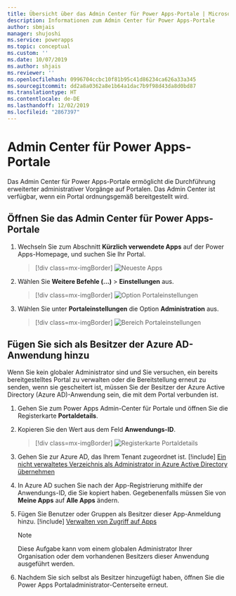 ```yaml
---
title: Übersicht über das Admin Center für Power Apps-Portale | Microsoft-Dokumentation
description: Informationen zum Admin Center für Power Apps-Portale
author: sbmjais
manager: shujoshi
ms.service: powerapps
ms.topic: conceptual
ms.custom: ''
ms.date: 10/07/2019
ms.author: shjais
ms.reviewer: ''
ms.openlocfilehash: 0996704ccbc10f81b95c41d86234ca626a33a345
ms.sourcegitcommit: dd2a8a0362a8e1b64a1dac7b9f98d43da8d0bd87
ms.translationtype: HT
ms.contentlocale: de-DE
ms.lasthandoff: 12/02/2019
ms.locfileid: "2867397"
---
```

# <a name="power-apps-portals-admin-center"></a>Admin Center für Power Apps-Portale

Das Admin Center für Power Apps-Portale ermöglicht die Durchführung erweiterter administrativer Vorgänge auf Portalen. Das Admin Center ist verfügbar, wenn ein Portal ordnungsgemäß bereitgestellt wird.

## <a name="open-power-apps-portals-admin-center"></a>Öffnen Sie das Admin Center für Power Apps-Portale

1. Wechseln Sie zum Abschnitt **Kürzlich verwendete Apps** auf der Power Apps-Homepage, und suchen Sie Ihr Portal.

    > [!div class=mx-imgBorder]
    > ![Neueste Apps](../media/recent-apps.png "Neueste Apps")  

2. Wählen Sie **Weitere Befehle (...)** > **Einstellungen** aus.

    > [!div class=mx-imgBorder]
    > ![Option Portaleinstellungen](../media/portal-settings-option.png "Option Portaleinstellungen")

3. Wählen Sie unter **Portaleinstellungen** die Option **Administration** aus.

    > [!div class=mx-imgBorder]
    > ![Bereich Portaleinstellungen](../media/portal-settings-admin.png "Bereich Portaleinstellungen")

## <a name="add-yourself-as-an-owner-of-the-azure-ad-application"></a>Fügen Sie sich als Besitzer der Azure AD-Anwendung hinzu

Wenn Sie kein globaler Administrator sind und Sie versuchen, ein bereits bereitgestelltes Portal zu verwalten oder die Bereitstellung erneut zu senden, wenn sie gescheitert ist, müssen Sie der Besitzer der Azure Active Directory (Azure AD)-Anwendung sein, die mit dem Portal verbunden ist.

1. Gehen Sie zum Power Apps Admin-Center für Portale und öffnen Sie die Registerkarte **Portaldetails**.

2. Kopieren Sie den Wert aus dem Feld **Anwendungs-ID**.

    > [!div class=mx-imgBorder]
    > ![Registerkarte Portaldetails](../media/portal-details-admin.png "Registerkarte Portaldetails")

3. Gehen Sie zur Azure AD, das Ihrem Tenant zugeordnet ist. [!include[](../../../includes/proc-more-information.md)] [Ein nicht verwaltetes Verzeichnis als Administrator in Azure Active Directory übernehmen](https://docs.microsoft.com/azure/active-directory/active-directory-manage-o365-subscription)

4. In Azure AD suchen Sie nach der App-Registrierung mithilfe der Anwendungs-ID, die Sie kopiert haben. Gegebenenfalls müssen Sie von **Meine Apps** auf **Alle Apps** ändern.

5. Fügen Sie Benutzer oder Gruppen als Besitzer dieser App-Anmeldung hinzu. [!include[](../../../includes/proc-more-information.md)] [Verwalten von Zugriff auf Apps](https://docs.microsoft.com/azure/active-directory/active-directory-managing-access-to-apps)

    > [!Note]
    > Diese Aufgabe kann vom einem globalen Administrator Ihrer Organisation oder dem vorhandenen Besitzers dieser Anwendung ausgeführt werden.

6. Nachdem Sie sich selbst als Besitzer hinzugefügt haben, öffnen Sie die Power Apps Portaladministrator-Centerseite erneut.